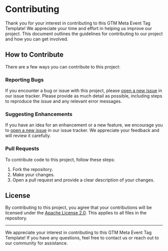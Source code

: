 # Contributing

Thank you for your interest in contributing to this GTM Meta Event Tag Template!
We appreciate your time and effort in helping us improve our project. This
document outlines the guidelines for contributing to our project and how you can
get involved.

## How to Contribute

There are a few ways you can contribute to this project:

### Reporting Bugs

If you encounter a bug or issue with this project, please [open a new issue][1]
in our issue tracker. Please provide as much detail as possible, including steps
to reproduce the issue and any relevant error messages.

### Suggesting Enhancements

If you have an idea for an enhancement or a new feature, we encourage you to
[open a new issue][1] in our issue tracker. We appreciate your feedback and will
review it carefully.

### Pull Requests

To contribute code to this project, follow these steps:

1. Fork the repository.
2. Make your changes.
3. Open a pull request and provide a clear description of your changes.

## License

By contributing to this project, you agree that your contributions will be
licensed under the [Apache License 2.0](LICENSE). This applies to all files in
the repository.

---

We appreciate your interest in contributing to this GTM Meta Event Tag Template!
If you have any questions, feel free to contact us or reach out to our community
for assistance.

[1]: https://github.com/BruceClayJapan/meta-pixel-event-tag-template/issues
